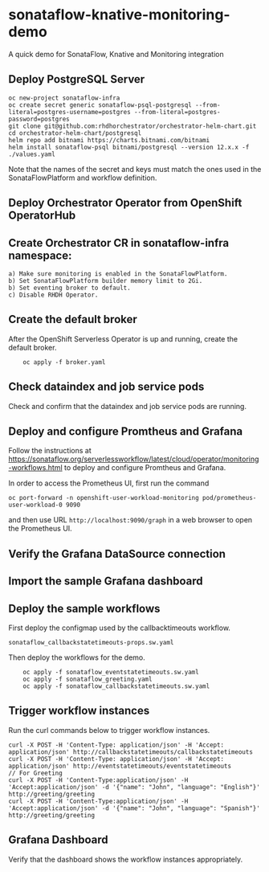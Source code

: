 # sonataflow-knative-monitoring-demo
A quick demo for SonataFlow, Knative and Monitoring integration

## Deploy PostgreSQL Server 
```
oc new-project sonataflow-infra
oc create secret generic sonataflow-psql-postgresql --from-literal=postgres-username=postgres --from-literal=postgres-password=postgres
git clone git@github.com:rhdhorchestrator/orchestrator-helm-chart.git
cd orchestrator-helm-chart/postgresql
helm repo add bitnami https://charts.bitnami.com/bitnami
helm install sonataflow-psql bitnami/postgresql --version 12.x.x -f ./values.yaml
```
Note that the names of the secret and keys must match the ones used in the SonataFlowPlatform and workflow definition.

## Deploy Orchestrator Operator from OpenShift OperatorHub
## Create Orchestrator CR in sonataflow-infra namespace:
    a) Make sure monitoring is enabled in the SonataFlowPlatform.
    b) Set SonataFlowPlatform builder memory limit to 2Gi.
    b) Set eventing broker to default.
    c) Disable RHDH Operator.
## Create the default broker
After the OpenShift Serverless Operator is up and running, create the default broker.
```
    oc apply -f broker.yaml
```
## Check dataindex and job service pods
Check and confirm that the dataindex and job service pods are running.

## Deploy and configure Promtheus and Grafana
Follow the instructions at https://sonataflow.org/serverlessworkflow/latest/cloud/operator/monitoring-workflows.html to deploy and configure Promtheus and Grafana.

In order to access the Prometheus UI, first run the command
```
oc port-forward -n openshift-user-workload-monitoring pod/prometheus-user-workload-0 9090
```
and then use URL `http://localhost:9090/graph` in a web browser to open the Prometheus UI. 

## Verify the Grafana DataSource connection
## Import the sample Grafana dashboard
## Deploy the sample workflows
First deploy the configmap used by the callbacktimeouts workflow.
```
sonataflow_callbackstatetimeouts-props.sw.yaml
```
Then deploy the workflows for the demo.
```
    oc apply -f sonataflow_eventstatetimeouts.sw.yaml
    oc apply -f sonataflow_greeting.yaml
    oc apply -f sonataflow_callbackstatetimeouts.sw.yaml
```
## Trigger workflow instances
Run the curl commands below to trigger workflow instances.
```
curl -X POST -H 'Content-Type: application/json' -H 'Accept: application/json' http://callbackstatetimeouts/callbackstatetimeouts
curl -X POST -H 'Content-Type: application/json' -H 'Accept: application/json' http://eventstatetimeouts/eventstatetimeouts
// For Greeting
curl -X POST -H 'Content-Type:application/json' -H 'Accept:application/json' -d '{"name": "John", "language": "English"}'    http://greeting/greeting
curl -X POST -H 'Content-Type:application/json' -H 'Accept:application/json' -d '{"name": "John", "language": "Spanish"}'    http://greeting/greeting
```
## Grafana Dashboard
Verify that the dashboard shows the workflow instances appropriately.

